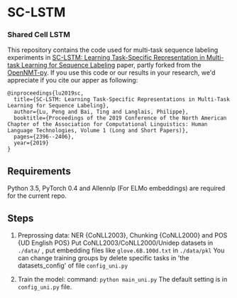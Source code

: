 # SC-LSTM

### Shared Cell LSTM
This repository contains the code used for multi-task sequence labeling experiments in [SC-LSTM: Learning Task-Specific Representation in Multi-task Learning for Sequence Labeling](https://www.aclweb.org/anthology/N19-1249) paper, partly forked from the [OpenNMT-py](https://github.com/OpenNMT/OpenNMT-py).
If you use this code or our results in your research, we'd appreciate if you cite our apper as following:


```
@inproceedings{lu2019sc,
  title={SC-LSTM: Learning Task-Specific Representations in Multi-Task Learning for Sequence Labeling},
  author={Lu, Peng and Bai, Ting and Langlais, Philippe},
  booktitle={Proceedings of the 2019 Conference of the North American Chapter of the Association for Computational Linguistics: Human Language Technologies, Volume 1 (Long and Short Papers)},
  pages={2396--2406},
  year={2019}
}
```
## Requirements
Python 3.5, PyTorch 0.4 and Allennlp (For ELMo embeddings) are required for the current repo.

## Steps

1. Preprossing data: NER {CoNLL2003}, Chunking {CoNLL2000} and POS {UD English POS}
    Put CoNLL2003/CoNLL2000/Unidep datasets in ```./data/``` , put embedding files like ```glove.6B.100d.txt``` in  ```./data/pkl```
    You can change training groups by delete specific tasks in 'the datasets_config' of file ```config_uni.py```

2. Train the model:
          command: ```python main_uni.py```
   The default setting is in ```config_uni.py``` file.
          

